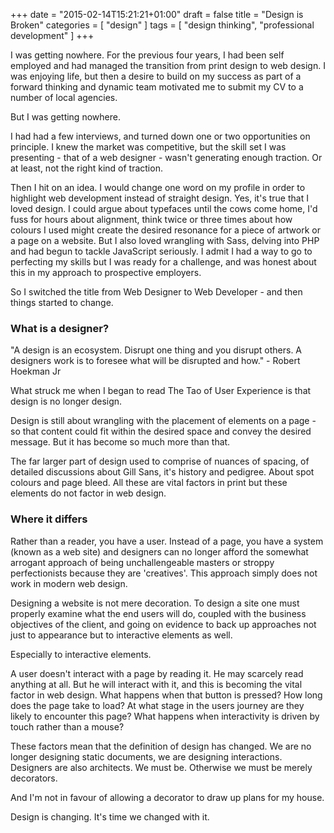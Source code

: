 +++
date = "2015-02-14T15:21:21+01:00"
draft = false
title = "Design is Broken"
categories = [
  "design"
]
tags = [ 
    "design thinking", 
    "professional development"
]
+++

I was getting nowhere. For the previous four years, I had been self employed and had managed the transition from print design to web design. I was enjoying life, but then a desire to build on my success as part of a forward thinking and dynamic team motivated me to submit my CV to a number of local agencies.

But I was getting nowhere.

I had had a few interviews, and turned down one or two opportunities on principle. I knew the market was competitive, but the skill set I was presenting - that of a web designer - wasn't generating enough traction. Or at least, not the right kind of traction.

Then I hit on an idea. I would change one word on my profile in order to highlight web development instead of straight design. Yes, it's true that I loved design. I could argue about typefaces until the cows come home, I'd fuss for hours about alignment, think twice or three times about how colours I used might create the desired resonance for a piece of artwork or a page on a website. But I also loved wrangling with Sass, delving into PHP and had begun to tackle JavaScript seriously. I admit I had a way to go to perfecting my skills but I was ready for a challenge, and was honest about this in my approach to prospective employers.

So I switched the title from Web Designer to Web Developer - and then things started to change.

### What is a designer?

 "A design is an ecosystem. Disrupt one thing and you disrupt others. A designers work is to foresee what will be disrupted and how." - Robert Hoekman Jr

What struck me when I began to read The Tao of User Experience is that design is no longer design.

Design is still about wrangling with the placement of elements on a page - so that content could fit within the desired space and convey the desired message. But it has become so much more than that.

The far larger part of design used to comprise of nuances of spacing, of detailed discussions about Gill Sans, it's history and pedigree. About spot colours and page bleed. All these are vital factors in print but these elements do not factor in web design.


### Where it differs

Rather than a reader, you have a user. Instead of a page, you have a system (known as a web site) and designers can no longer afford the somewhat arrogant approach of being unchallengeable masters or stroppy perfectionists because they are 'creatives'. This approach simply does not work in modern web design.

Designing a website is not mere decoration. To design a site one must properly examine what the end users will do, coupled with the business objectives of the client, and going on evidence to back up approaches not just to appearance but to interactive elements as well.

Especially to interactive elements.

A user doesn't interact with a page by reading it. He may scarcely read anything at all. But he will interact with it, and this is becoming the vital factor in web design. What happens when that button is pressed? How long does the page take to load?  At what stage in the users journey are they likely to encounter this page? What happens when interactivity is driven by touch rather than a mouse?

These factors mean that the definition of design has changed. We are no longer designing static documents, we are designing interactions. Designers are also architects. We must be. Otherwise we must be merely decorators.

And I'm not in favour of allowing a decorator to draw up plans for my house.

Design is changing. It's time we changed with it.
